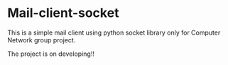 # Mail-client-socket
This is a simple mail client using python socket library only for Computer Network group project.

The project is on developing!!
